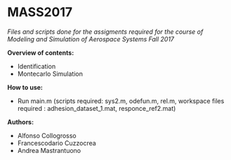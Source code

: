 __MASS2017__
===============

_Files and scripts done for the assigments required for the course of Modeling and Simulation of Aerospace Systems Fall 2017_

__Overview of contents:__

* Identification
* Montecarlo Simulation

__How to use:__
    
   * Run main.m (scripts required:  sys2.m, odefun.m, rel.m, workspace files required : adhesion_dataset_1.mat, responce_ref2.mat)

__Authors:__

* Alfonso Collogrosso
* Francescodario Cuzzocrea
* Andrea Mastrantuono
